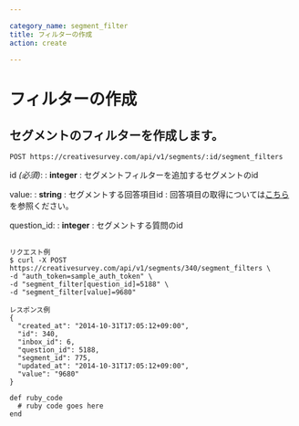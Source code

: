 ```yaml
---

category_name: segment_filter
title: フィルターの作成
action: create

---
```


# フィルターの作成

## セグメントのフィルターを作成します。

`POST https://creativesurvey.com/api/v1/segments/:id/segment_filters`

id _(必須)_:
: __integer__
: セグメントフィルターを追加するセグメントのid

value:
: __string__
: セグメントする回答項目id
: 回答項目の取得については[こちら](#answer_item_index)を参照ください。

question_id:
: __integer__
: セグメントする質問のid

~~~

リクエスト例
$ curl -X POST https://creativesurvey.com/api/v1/segments/340/segment_filters \
-d "auth_token=sample_auth_token" \
-d "segment_filter[question_id]=5188" \
-d "segment_filter[value]=9680"

レスポンス例
{
  "created_at": "2014-10-31T17:05:12+09:00",
  "id": 340,
  "inbox_id": 6,
  "question_id": 5188,
  "segment_id": 775,
  "updated_at": "2014-10-31T17:05:12+09:00",
  "value": "9680"
}

~~~

~~~
def ruby_code
  # ruby code goes here
end
~~~

